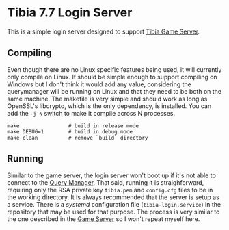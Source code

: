 # Tibia 7.7 Login Server
This is a simple login server designed to support [Tibia Game Server](https://github.com/fusion32/tibia-game).

## Compiling
Even though there are no Linux specific features being used, it will currently only compile on Linux. It should be simple enough to support compiling on Windows but I don't think it would add any value, considering the querymanager will be running on Linux and that they need to be both on the same machine. The makefile is very simple and should work as long as OpenSSL's libcrypto, which is the only dependency, is installed. You can add the `-j N` switch to make it compile across N processes.
```
make                # build in release mode
make DEBUG=1        # build in debug mode
make clean          # remove `build` directory
```

## Running
Similar to the game server, the login server won't boot up if it's not able to connect to the [Query Manager](https://github.com/fusion32/tibia-querymanager). That said, running it is straighforward, requiring only the RSA private key `tibia.pem` and `config.cfg` files to be in the working directory. It is always recommended that the server is setup as a service. There is a *systemd* configuration file (`tibia-login.service`) in the repository that may be used for that purpose. The process is very similar to the one described in the [Game Server](https://github.com/fusion32/tibia-game) so I won't repeat myself here.
